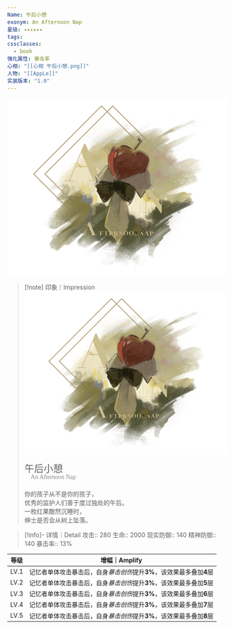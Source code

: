 ```yaml
---
Name: 午后小憩
exonym: An Afternoon Nap
星级: ✦✦✦✦✦✦
tags: 
cssclasses:
  - book
强化属性: 暴击率
心相: "[[心相 午后小憩.png]]"
人物: "[[AppLe]]"
实装版本: "1.0"
---
```

![cover](assets/午后小憩｜An%20Afternoon%20Nap.assets/心相%20午后小憩.png)

> [!note] 印象｜Impression
> ![心相 午后小憩|inlL|300](assets/午后小憩｜An%20Afternoon%20Nap.assets/心相%20午后小憩.png)
> <p style="font-family: '家族宋', sans-serif; font-size: 22px; line-height: 0.75; text-indent: 0;">午后小憩<br><span style="font-family: serif; font-size: 14px; color: #888888;">　An Afternoon Nap</span></p>
> 
> 你的孩子从不是你的孩子，  
> 优秀的监护人们善于度过独处的午后。  
> 一枚红果酣然沉睡时，  
> 绅士是否会从树上坠落。

> [!info]- 详情｜Detail
> 攻击:: 280
> 生命:: 2000
> 现实防御:: 140
> 精神防御:: 140
> 暴击率:: 13%

| 等级 |                        增幅｜Amplify                         |
| :--: | :----------------------------------------------------------: |
| LV.1 | 记忆者单体攻击暴击后，自身*暴击创伤*提升**3%**，该效果最多叠加**4**层 |
| LV.2 | 记忆者单体攻击暴击后，自身*暴击创伤*提升**3%**，该效果最多叠加**5**层 |
| LV.3 | 记忆者单体攻击暴击后，自身*暴击创伤*提升**3%**，该效果最多叠加**6**层 |
| LV.4 | 记忆者单体攻击暴击后，自身*暴击创伤*提升**3%**，该效果最多叠加**7**层 |
| LV.5 | 记忆者单体攻击暴击后，自身*暴击创伤*提升**3%**，该效果最多叠加**8**层 |
